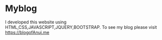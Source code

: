 # Myblog
I developed this website using HTML,CSS,JAVASCRIPT,JQUERY,BOOTSTRAP. To see my blog please visit https://blogofAnuj.me
